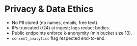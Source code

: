 # Privacy & Data Ethics

- No PII stored (no names, emails, free text).
- IPs truncated (/24) at ingest; logs redact bodies.
- Public endpoints enforce k-anonymity (min bucket size 10).
- `consent_analytics` flag respected end-to-end.
